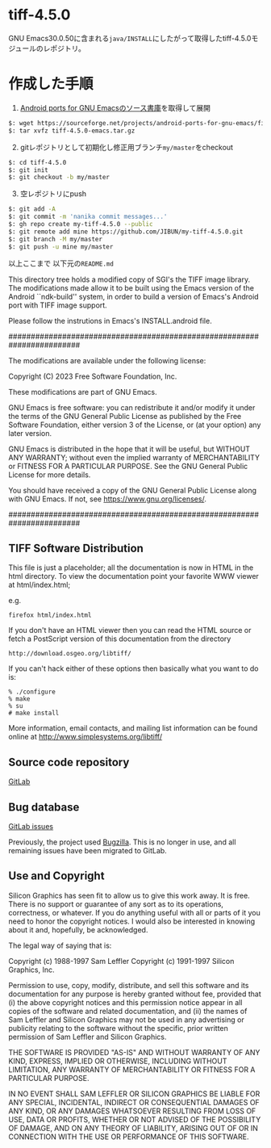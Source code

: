 # tiff-4.5.0
GNU Emacs30.0.50に含まれる`java/INSTALL`にしたがって取得したtiff-4.5.0モジュールのレポジトリ。

# 作成した手順

1. [Android ports for GNU Emacsのソース書庫](https://sourceforge.net/projects/android-ports-for-gnu-emacs/files/tiff-4.5.0-emacs.tar.gzy)を取得して展開

```bash
$: wget https://sourceforge.net/projects/android-ports-for-gnu-emacs/files/tiff-4.5.0-emacs.tar.gz
$: tar xvfz tiff-4.5.0-emacs.tar.gz
```

2. gitレポジトリとして初期化し修正用ブランチ`my/master`をcheckout

```bash
$: cd tiff-4.5.0
$: git init
$: git checkout -b my/master
```

3. 空レポジトリにpush

```bash
$: git add -A
$: git commit -m 'nanika commit messages...'
$: gh repo create my-tiff-4.5.0 --public
$: git remote add mine https://github.com/JIBUN/my-tiff-4.5.0.git
$: git branch -M my/master
$: git push -u mine my/master
```

以上ここまで
以下元の`README.md`

This directory tree holds a modified copy of SGI's the TIFF image
library.  The modifications made allow it to be built using the Emacs
version of the Android ``ndk-build'' system, in order to build a
version of Emacs's Android port with TIFF image support.

Please follow the instrutions in Emacs's INSTALL.android file.

########################################################################

The modifications are available under the following license:

Copyright (C) 2023 Free Software Foundation, Inc.

These modifications are part of GNU Emacs.

GNU Emacs is free software: you can redistribute it and/or modify
it under the terms of the GNU General Public License as published by
the Free Software Foundation, either version 3 of the License, or (at
your option) any later version.

GNU Emacs is distributed in the hope that it will be useful,
but WITHOUT ANY WARRANTY; without even the implied warranty of
MERCHANTABILITY or FITNESS FOR A PARTICULAR PURPOSE.  See the
GNU General Public License for more details.

You should have received a copy of the GNU General Public License
along with GNU Emacs.  If not, see <https://www.gnu.org/licenses/>.

########################################################################


TIFF Software Distribution
--------------------------
This file is just a placeholder; all the documentation is now in
HTML in the html directory.  To view the documentation point your
favorite WWW viewer at html/index.html; 

e.g.

    firefox html/index.html

If you don't have an HTML viewer then you can read the HTML source
or fetch a PostScript version of this documentation from the directory

    http://download.osgeo.org/libtiff/

If you can't hack either of these options then basically what you
want to do is:

    % ./configure
    % make
    % su
    # make install

More information, email contacts, and mailing list information can be 
found online at http://www.simplesystems.org/libtiff/

Source code repository
----------------------

[GitLab](https://gitlab.com/libtiff/libtiff)

Bug database
------------

[GitLab issues](https://gitlab.com/libtiff/libtiff/issues)

Previously, the project used
[Bugzilla](http://bugzilla.maptools.org/buglist.cgi?product=libtiff). This
is no longer in use, and all remaining issues have been migrated to GitLab.

Use and Copyright
-----------------
Silicon Graphics has seen fit to allow us to give this work away.  It
is free.  There is no support or guarantee of any sort as to its
operations, correctness, or whatever.  If you do anything useful with
all or parts of it you need to honor the copyright notices.   I would
also be interested in knowing about it and, hopefully, be acknowledged.

The legal way of saying that is:

Copyright (c) 1988-1997 Sam Leffler
Copyright (c) 1991-1997 Silicon Graphics, Inc.

Permission to use, copy, modify, distribute, and sell this software and 
its documentation for any purpose is hereby granted without fee, provided
that (i) the above copyright notices and this permission notice appear in
all copies of the software and related documentation, and (ii) the names of
Sam Leffler and Silicon Graphics may not be used in any advertising or
publicity relating to the software without the specific, prior written
permission of Sam Leffler and Silicon Graphics.

THE SOFTWARE IS PROVIDED "AS-IS" AND WITHOUT WARRANTY OF ANY KIND, 
EXPRESS, IMPLIED OR OTHERWISE, INCLUDING WITHOUT LIMITATION, ANY 
WARRANTY OF MERCHANTABILITY OR FITNESS FOR A PARTICULAR PURPOSE.  

IN NO EVENT SHALL SAM LEFFLER OR SILICON GRAPHICS BE LIABLE FOR
ANY SPECIAL, INCIDENTAL, INDIRECT OR CONSEQUENTIAL DAMAGES OF ANY KIND,
OR ANY DAMAGES WHATSOEVER RESULTING FROM LOSS OF USE, DATA OR PROFITS,
WHETHER OR NOT ADVISED OF THE POSSIBILITY OF DAMAGE, AND ON ANY THEORY OF 
LIABILITY, ARISING OUT OF OR IN CONNECTION WITH THE USE OR PERFORMANCE 
OF THIS SOFTWARE.
